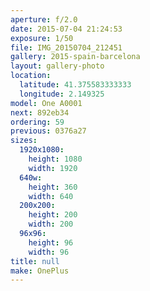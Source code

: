```yaml
---
aperture: f/2.0
date: 2015-07-04 21:24:53
exposure: 1/50
file: IMG_20150704_212451
gallery: 2015-spain-barcelona
layout: gallery-photo
location:
  latitude: 41.375583333333
  longitude: 2.149325
model: One A0001
next: 892eb34
ordering: 59
previous: 0376a27
sizes:
  1920x1080:
    height: 1080
    width: 1920
  640w:
    height: 360
    width: 640
  200x200:
    height: 200
    width: 200
  96x96:
    height: 96
    width: 96
title: null
make: OnePlus
---
```

